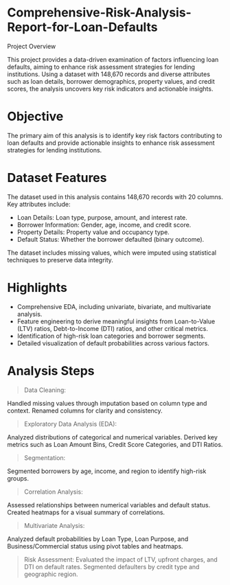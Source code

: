 # Comprehensive-Risk-Analysis-Report-for-Loan-Defaults

Project Overview

This project provides a data-driven examination of factors influencing loan defaults, aiming to enhance risk assessment strategies for lending institutions. Using a dataset with 148,670 records and diverse attributes such as loan details, borrower demographics, property values, and credit scores, the analysis uncovers key risk indicators and actionable insights.

# Objective

The primary aim of this analysis is to identify key risk factors contributing to loan defaults and provide actionable insights to enhance risk assessment strategies for lending institutions.

# Dataset Features

The dataset used in this analysis contains 148,670 records with 20 columns. Key attributes include:

* Loan Details: Loan type, purpose, amount, and interest rate.
* Borrower Information: Gender, age, income, and credit score.
* Property Details: Property value and occupancy type.
* Default Status: Whether the borrower defaulted (binary outcome).

The dataset includes missing values, which were imputed using statistical techniques to preserve data integrity.

# Highlights

* Comprehensive EDA, including univariate, bivariate, and multivariate analysis.
* Feature engineering to derive meaningful insights from Loan-to-Value (LTV) ratios, Debt-to-Income (DTI) ratios, and other critical metrics.
* Identification of high-risk loan categories and borrower segments.
* Detailed visualization of default probabilities across various factors.

# Analysis Steps

> Data Cleaning:

Handled missing values through imputation based on column type and context.
Renamed columns for clarity and consistency.

> Exploratory Data Analysis (EDA):

Analyzed distributions of categorical and numerical variables.
Derived key metrics such as Loan Amount Bins, Credit Score Categories, and DTI Ratios.

> Segmentation:

Segmented borrowers by age, income, and region to identify high-risk groups.

> Correlation Analysis:

Assessed relationships between numerical variables and default status.
Created heatmaps for a visual summary of correlations.

> Multivariate Analysis:

Analyzed default probabilities by Loan Type, Loan Purpose, and Business/Commercial status using pivot tables and heatmaps.

> Risk Assessment:
Evaluated the impact of LTV, upfront charges, and DTI on default rates.
Segmented defaulters by credit type and geographic region.


